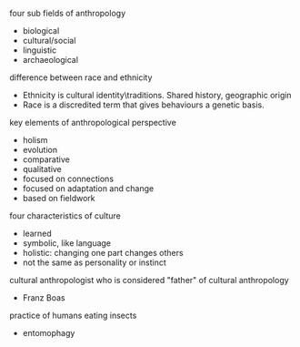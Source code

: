 four sub fields of anthropology
- biological
- cultural/social
- linguistic
- archaeological

difference between race and ethnicity
- Ethnicity is cultural identity\traditions. Shared history, geographic origin
- Race is a discredited term that gives behaviours a genetic basis.

key elements of anthropological perspective
- holism
- evolution
- comparative
- qualitative
- focused on connections
- focused on adaptation and change
- based on fieldwork

four characteristics of culture
- learned
- symbolic, like language
- holistic: changing one part changes others
- not the same as personality or instinct

cultural anthropologist who is considered "father" of cultural anthropology
- Franz Boas

practice of humans eating insects
- entomophagy

